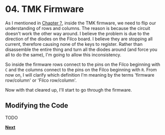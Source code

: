 # 04. TMK Firmware

As I mentioned in [Chapter ?](), inside the TMK firmware, we need to flip our understanding of rows and columns. The reason is because the circuit doesn't work the other way around. I believe the problem is due to the direction of the diodes on the Filco board. I believe they are stopping all current, therefore causing none of the keys to register. Rather than disassemble the entire thing and turn all the diodes around (and force you all to do the same), I'm going to allow this inconsistency.

So inside the firmware rows connect to the pins on the Filco beginning with `C` and the columns connect to the pins on the Filco beginning with `R`. From now on, I will clarify which definition I'm meaning by the terms 'firmware row/column' or 'Filco row/column'.

Now with that cleared up, I'll start to go through the firmware.


## Modifying the Code

TODO


**[Next](./05-leds.md)**
